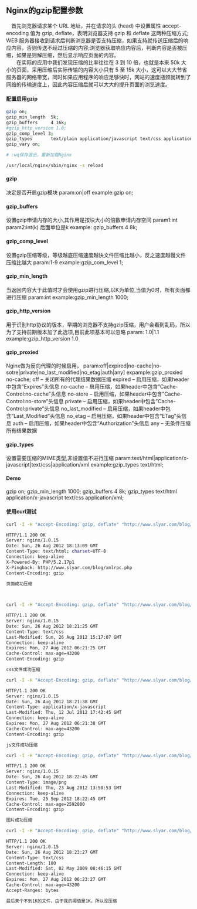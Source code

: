 ## Nginx的gzip配置参数

　首先浏览器请求某个 URL 地址，并在请求的头 (head) 中设置属性 accept-encoding 值为 gzip, deflate，表明浏览器支持 gzip 和 deflate 这两种压缩方式;<br/>
    WEB 服务器接收到请求后判断浏览器是否支持压缩，如果支持就传送压缩后的响应内容，否则传送不经过压缩的内容;浏览器获取响应内容后，判断内容是否被压缩，如果是则解压缩，然后显示响应页面的内容。<br/>
　　在实际的应用中我们发现压缩的比率往往在 3 到 10 倍，也就是本来 50k 大小的页面，采用压缩后实际传输的内容大小只有 5 至 15k 大小，这可以大大节省服务器的网络带宽，同时如果应用程序的响应足够快时，网站的速度瓶颈就转到了网络的传输速度上，因此内容压缩后就可以大大的提升页面的浏览速度。

#### 配置启用gzip

```sh
gzip on;
gzip_min_length  5k;
gzip_buffers     4 16k;
#gzip_http_version 1.0;
gzip_comp_level 3;
gzip_types       text/plain application/javascript text/css application/xml text/javascript application/x-httpd-php image/jpeg image/gif image/png;
gzip_vary on;

# :wq保存退出，重新加载Nginx

/usr/local/nginx/sbin/nginx -s reload
```

#### gzip
决定是否开启gzip模块
param:on|off
example:gzip on;

#### gzip_buffers 
设置gzip申请内存的大小,其作用是按块大小的倍数申请内存空间
param1:int
param2:int(k) 后面单位是k
example: gzip_buffers 4 8k;

#### gzip_comp_level
设置gzip压缩等级，等级越底压缩速度越快文件压缩比越小，反之速度越慢文件压缩比越大
param:1-9
example:gzip_com_level 1;

#### gzip_min_length
当返回内容大于此值时才会使用gzip进行压缩,以K为单位,当值为0时，所有页面都进行压缩
param:int
example:gzip_min_length 1000;

#### gzip_http_version
用于识别http协议的版本，早期的浏览器不支持gzip压缩，用户会看到乱码，所以为了支持前期版本加了此选项,目前此项基本可以忽略
param: 1.0|1.1
example:gzip_http_version 1.0

#### gzip_proxied
Nginx做为反向代理的时候启用，
param:off|expired|no-cache|no-sotre|private|no_last_modified|no_etag|auth|any]
expample:gzip_proxied no-cache;
off – 关闭所有的代理结果数据压缩
expired – 启用压缩，如果header中包含”Expires”头信息
no-cache – 启用压缩，如果header中包含”Cache-Control:no-cache”头信息
no-store – 启用压缩，如果header中包含”Cache-Control:no-store”头信息
private – 启用压缩，如果header中包含”Cache-Control:private”头信息
no_last_modified – 启用压缩，如果header中包含”Last_Modified”头信息
no_etag – 启用压缩，如果header中包含“ETag”头信息
auth – 启用压缩，如果header中包含“Authorization”头信息
any – 无条件压缩所有结果数据

#### gzip_types
设置需要压缩的MIME类型,非设置值不进行压缩
param:text/html|application/x-javascript|text/css|application/xml
example:gzip_types text/html;

#### Demo
gzip on;
gzip_min_length 1000;
gzip_buffers 4 8k;
gzip_types text/html application/x-javascript text/css application/xml;

#### 使用curl测试

```sh
curl -I -H "Accept-Encoding: gzip, deflate" "http://www.slyar.com/blog/"

HTTP/1.1 200 OK
Server: nginx/1.0.15
Date: Sun, 26 Aug 2012 18:13:09 GMT
Content-Type: text/html; charset=UTF-8
Connection: keep-alive
X-Powered-By: PHP/5.2.17p1
X-Pingback: http://www.slyar.com/blog/xmlrpc.php
Content-Encoding: gzip

页面成功压缩

 

curl -I -H "Accept-Encoding: gzip, deflate" "http://www.slyar.com/blog/wp-content/plugins/photonic/include/css/photonic.css"

HTTP/1.1 200 OK
Server: nginx/1.0.15
Date: Sun, 26 Aug 2012 18:21:25 GMT
Content-Type: text/css
Last-Modified: Sun, 26 Aug 2012 15:17:07 GMT
Connection: keep-alive
Expires: Mon, 27 Aug 2012 06:21:25 GMT
Cache-Control: max-age=43200
Content-Encoding: gzip

css文件成功压缩

curl -I -H "Accept-Encoding: gzip, deflate" "http://www.slyar.com/blog/wp-includes/js/jquery/jquery.js"

HTTP/1.1 200 OK
Server: nginx/1.0.15
Date: Sun, 26 Aug 2012 18:21:38 GMT
Content-Type: application/x-javascript
Last-Modified: Thu, 12 Jul 2012 17:42:45 GMT
Connection: keep-alive
Expires: Mon, 27 Aug 2012 06:21:38 GMT
Cache-Control: max-age=43200
Content-Encoding: gzip

js文件成功压缩

curl -I -H "Accept-Encoding: gzip, deflate" "http://www.slyar.com/blog/wp-content/uploads/2012/08/2012-08-23_203542.png"

HTTP/1.1 200 OK
Server: nginx/1.0.15
Date: Sun, 26 Aug 2012 18:22:45 GMT
Content-Type: image/png
Last-Modified: Thu, 23 Aug 2012 13:50:53 GMT
Connection: keep-alive
Expires: Tue, 25 Sep 2012 18:22:45 GMT
Cache-Control: max-age=2592000
Content-Encoding: gzip

图片成功压缩

curl -I -H "Accept-Encoding: gzip, deflate" "http://www.slyar.com/blog/wp-content/plugins/wp-multicollinks/wp-multicollinks.css"

HTTP/1.1 200 OK
Server: nginx/1.0.15
Date: Sun, 26 Aug 2012 18:23:27 GMT
Content-Type: text/css
Content-Length: 180
Last-Modified: Sat, 02 May 2009 08:46:15 GMT
Connection: keep-alive
Expires: Mon, 27 Aug 2012 06:23:27 GMT
Cache-Control: max-age=43200
Accept-Ranges: bytes

最后来个不到1K的文件，由于我的阈值是1K，所以没压缩
```